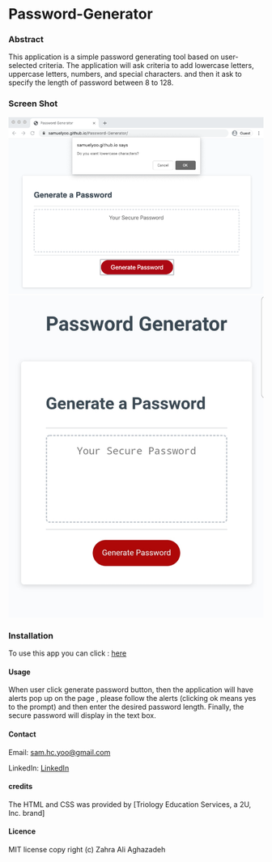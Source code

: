 # Password-Generator

### Abstract

This application is a simple password generating tool based on user-selected criteria. 
The application will ask criteria to add lowercase letters, uppercase letters, numbers, and special characters. and then it ask to specify the length of password between 8 to 128. 



### Screen Shot

![Screenshot](Assets/screenshot.png)
![Screenshotm](Assets/screenshotm.jpeg)


### Installation
To use this app you can click : [here](https://samuelyoo.github.io/Password-Generator/index.html)


#### Usage
When user click generate password button, then the application will have alerts pop up on the page , please follow the alerts (clicking ok means yes to the prompt) and then enter the desired password length.
Finally, the secure password will display in the text box.



#### Contact
Email: sam.hc.yoo@gmail.com

LinkedIn: [LinkedIn](https://www.linkedin.com/in/samuel-hc-yoo)


#### credits
The HTML and CSS was provided by [Triology Education Services, a 2U, Inc. brand]

#### Licence
MIT license
copy right (c) Zahra Ali Aghazadeh
